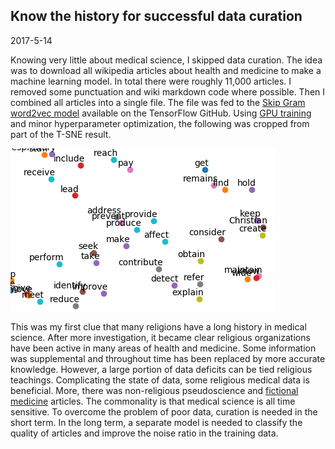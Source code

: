 ## Know the history for successful data curation

2017-5-14

Knowing very little about medical science, I skipped data curation. The idea was to download all wikipedia articles about health and medicine to make a machine learning model. In total there were roughly 11,000 articles. I removed some punctuation and wiki markdown code where possible. Then I combined all articles into a single file. The file was fed to the [Skip Gram word2vec model][1] available on the TensorFlow GitHub. Using [GPU training][2] and minor hyperparameter optimization, the following was cropped from part of the T-SNE result.

![medical-tsne-plot](https://github.com/EddieOne/medlayer/blob/master/medical-tsne.png?raw=true)

This was my first clue that many religions have a long history in medical science. After more investigation, it became clear religious organizations have been active in many areas of health and medicine. Some information was supplemental and throughout time has been replaced by more accurate knowledge. However, a large portion of data deficits can be tied religious teachings. Complicating the state of data, some religious medical data is beneficial. More, there was non-religious pseudoscience and [fictional medicine][3] articles. The commonality is that medical science is all time sensitive. To overcome the problem of poor data, curation is needed in the short term. In the long term, a separate model is needed to classify the quality of articles and improve the noise ratio in the training data.

[1]: https://github.com/tensorflow/tensorflow/blob/master/tensorflow/examples/tutorials/word2vec/word2vec_basic.py
[2]: https://www.youtube.com/edit?o=U&video_id=ePVmMGkpka8
[3]: https://en.wikipedia.org/wiki/List_of_fictional_medicines_and_drugs
